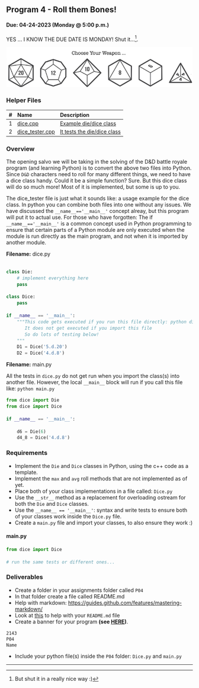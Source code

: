 ## Program 4 - Roll them Bones!

#### Due: 04-24-2023 (Monday @ 5:00 p.m.)

YES ... I KNOW THE DUE DATE IS MONDAY! Shut it...[^1].

![](../graphics/polyhedral_weapons.png)

### Helper Files

|  #  | Name                               | Description                                    |
| :-: | :--------------------------------- | :--------------------------------------------- |
|  1  | [dice.cpp](dice.hpp)               | [Example die/dice class](dice.hpp)             |
|  2  | [dice_tester.cpp](dice_tester.hpp) | [It tests the die/dice class](dice_tester.hpp) |

### Overview

The opening salvo we will be taking in the solving of the D&D battle royale program (and learning Python) is to convert the above two files into Python. Since `D&D` characters need to roll for many different things, we need to have a dice class handy. Could it be a simple function? Sure. But this dice class will do so much more! Most of it is implemented, but some is up to you.

The dice_tester file is just what it sounds like: a usage example for the dice class. In python you can combine both files into one without any issues. We have discussed the `__name__=='__main__'` concept alreay, but this program will put it to actual use. For those who have forgotten: The if `__name__=='__main__'` is a common concept used in Python programming to ensure that certain parts of a Python module are only executed when the module is run directly as the main program, and not when it is imported by another module.

**Filename:** dice.py

```python

class Die:
    # implement everything here
    pass

class Dice:
    pass

if __name__ == '__main__':
    """This code gets executed if you run this file directly: python dice.py
       It does not get executed if you import this file
       So do lots of testing below!
    """
    D1 = Dice('5.d.20')
    D2 = Dice('4.d.8')

```

**Filename:** main.py

All the tests in `dice.py` do not get run when you import the class(s)
into another file. However, the local `__main__` block will run if you call
this file like: `python main.py`

```python
from dice import Die
from dice import Dice

if __name__ == '__main__':

    d6 = Die(6)
    d4_8 = Dice('4.d.8')


```

### Requirements

- Implement the `Die` and `Dice` classes in Python, using the c++ code as a template.
- Implement the `max` and `avg` roll methods that are not implemented as of yet.
- Place both of your class implementations in a file called: `Dice.py`
- Use the `__str__` method as a replacement for overloading ostream for both the `Die` and `Dice` classes.
- Use the `__name__ == '__main__'`: syntax and write tests to ensure both of your classes work inside the `Dice.py` file.
- Create a `main.py` file and import your classes, to also ensure they work :)

#### main.py

```python
from dice import Dice

# run the same tests or different ones...
```

### Deliverables

- Create a folder in your assignments folder called `P04`
- In that folder create a file called README.md
- Help with markdown: https://guides.github.com/features/mastering-markdown/
- Look at [this](../../Resources/02-Readmees/README.md) to help with your `README.md` file
- Create a banner for your program **(see [HERE](../../Resources/03-Banner/README.md))**.

```
2143
P04
Name
```

- Include your python file(s) inside the `P04` folder: `Dice.py` and `main.py`

---

[^1]: But shut it in a really nice way :)
